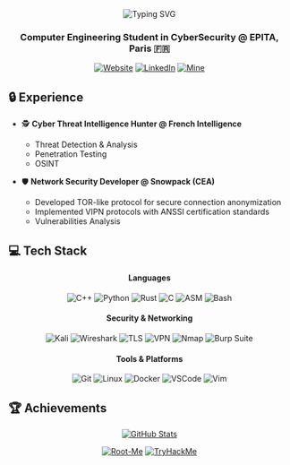 <div align="center">
  <img src="https://readme-typing-svg.herokuapp.com?font=JetBrains+Mono&weight=600&size=30&duration=3000&pause=1000&center=true&vCenter=true&repeat=true&random=false&width=700&lines=Hi+%F0%9F%91%8B+I'm+Hugo+Sibony;Cyber+Threat+Intelligence+Hunter" alt="Typing SVG" />
</div>

<h3 align="center">Computer Engineering Student in CyberSecurity @ EPITA, Paris 🇫🇷</h3>

<div align="center">
  
[![Website](https://img.shields.io/badge/Website-72CCE8?style=for-the-badge&logo=Safari&logoColor=24272E)](https://kazetachinuu.github.io/)
[![LinkedIn](https://img.shields.io/badge/LinkedIn-BA9CF3?style=for-the-badge&logo=linkedin&logoColor=24272E)](https://linkedin.com/in/hsibony)
[![Mine](https://img.shields.io/badge/@dooobii-24272E?style=for-the-badge&logo=github&logoColor=white)](https://github.com/dooobii)
  
</div>

## 🔒 Experience

- 🕵️ **Cyber Threat Intelligence Hunter @ French Intelligence**
  - Threat Detection & Analysis
  - Penetration Testing
  - OSINT

- 🛡️ **Network Security Developer @ Snowpack (CEA)**
  - Developed TOR-like protocol for secure connection anonymization
  - Implemented VIPN protocols with ANSSI certification standards
  - Vulnerabilities Analysis

## 💻 Tech Stack

<div align="center">
  <h4>Languages</h4>
  
  ![C++](https://img.shields.io/badge/C++-FF6578?style=flat-square&logo=cplusplus&logoColor=24272E)
  ![Python](https://img.shields.io/badge/Python-9DD274?style=flat-square&logo=python&logoColor=24272E)
  ![Rust](https://img.shields.io/badge/Rust-F69C5E?style=flat-square&logo=rust&logoColor=24272E)
  ![C](https://img.shields.io/badge/C-72CCE8?style=flat-square&logo=c&logoColor=24272E)
  ![ASM](https://img.shields.io/badge/Assembly-BA9CF3?style=flat-square&logo=assembly&logoColor=24272E)
  ![Bash](https://img.shields.io/badge/Bash-EACB64?style=flat-square&logo=gnu-bash&logoColor=24272E)
  
  <h4>Security & Networking</h4>
  
  ![Kali](https://img.shields.io/badge/Kali-BA9CF3?style=flat-square&logo=kali-linux&logoColor=24272E)
  ![Wireshark](https://img.shields.io/badge/Wireshark-72CCE8?style=flat-square&logo=wireshark&logoColor=24272E)
  ![TLS](https://img.shields.io/badge/TLS-1.2--1.3-9DD274?style=flat-square&logoColor=24272E)
  ![VPN](https://img.shields.io/badge/VPN-Protocol-FF6578?style=flat-square&logoColor=24272E)
  ![Nmap](https://img.shields.io/badge/Nmap-F69C5E?style=flat-square&logo=nmap&logoColor=24272E)
  ![Burp Suite](https://img.shields.io/badge/Burp_Suite-EACB64?style=flat-square&logo=burp-suite&logoColor=24272E)
  
  <h4>Tools & Platforms</h4>
  
  ![Git](https://img.shields.io/badge/Git-FF6578?style=flat-square&logo=git&logoColor=24272E)
  ![Linux](https://img.shields.io/badge/Linux-72CCE8?style=flat-square&logo=linux&logoColor=24272E)
  ![Docker](https://img.shields.io/badge/Docker-9DD274?style=flat-square&logo=docker&logoColor=24272E)
  ![VSCode](https://img.shields.io/badge/VSCode-BA9CF3?style=flat-square&logo=visual-studio-code&logoColor=24272E)
  ![Vim](https://img.shields.io/badge/Vim-F69C5E?style=flat-square&logo=vim&logoColor=24272E)
  
</div>

## 🏆 Achievements

<div align="center">
  
  [![GitHub Stats](https://github-readme-stats.vercel.app/api?username=KazeTachinuu&show_icons=true&theme=dark&hide_border=true&count_private=true&bg_color=2A2F38&text_color=E1E3E4&title_color=72CCE8&icon_color=BA9CF3)](https://github.com/KazeTachinuu)
  
  [![Root-Me](https://img.shields.io/badge/RootMe-Top%203%25-FF6578?style=flat-square&logo=rootme&logoColor=24272E)](https://www.root-me.org/KazeTachinuu)
  [![TryHackMe](https://img.shields.io/badge/TryHackMe-Top_10%25-9DD274?style=flat-square&logo=tryhackme&logoColor=24272E)](https://tryhackme.com/p/KazeTachinuu)

  
</div>
